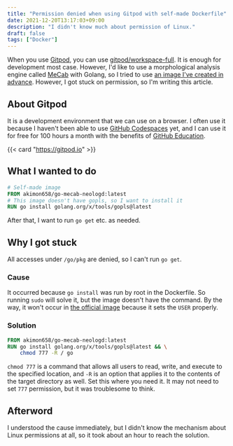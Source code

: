 ```yaml
---
title: "Permission denied when using Gitpod with self-made Dockerfile"
date: 2021-12-20T13:17:03+09:00
description: "I didn't know much about permission of Linux."
draft: false
tags: ["Docker"]
---
```


When you use [Gitpod](https://gitpod.io), you can use [gitpod/workspace-full](https://hub.docker.com/r/gitpod/workspace-full).
It is enough for development most case.
However, I'd like to use a morphological analysis engine called [MeCab](https://taku910.github.io/mecab/) with Golang, so I tried to use [an image I've created in advance](https://github.com/Akimon658/go-mecab-neologd).
However, I got stuck on permission, so I'm writing this article.

## About Gitpod
It is a development environment that we can use on a browser.
I often use it because I haven't been able to use [GitHub Codespaces](https://github.com/codespaces) yet, and I can use it for free for 100 hours a month with the benefits of [GitHub Education](https://education.github.com).

{{< card "https://gitpod.io" >}}

## What I wanted to do

```dockerfile
# Self-made image
FROM akimon658/go-mecab-neologd:latest
# This image doesn't have gopls, so I want to install it
RUN go install golang.org/x/tools/gopls@latest
```

After that, I want to run `go get` etc. as needed.

## Why I got stuck

All accesses under `/go/pkg` are denied, so I can't run `go get`.

### Cause

It occurred because `go install` was run by root in the Dockerfile.
So running `sudo` will solve it, but the image doesn't have the command.
By the way, it won't occur in [the official image](https://github.com/gitpod-io/workspace-images/blob/master/full/Dockerfile) because it sets the `USER` properly.

### Solution

```dockerfile
FROM akimon658/go-mecab-neologd:latest
RUN go install golang.org/x/tools/gopls@latest && \
    chmod 777 -R / go
```

`chmod 777` is a command that allows all users to read, write, and execute to the specified location, and `-R` is an option that applies it to the contents of the target directory as well.
Set this where you need it.
It may not need to set `777` permission, but it was troublesome to think.

## Afterword
I understood the cause immediately, but I didn't know the mechanism about Linux permissions at all, so it took about an hour to reach the solution.
